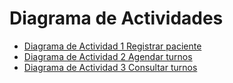 # Diagrama de Actividades
* [Diagrama de Actividad 1 Registrar paciente](https://drive.google.com/file/d/11GG0cSXGesY4SLmoBbk3w7aDWdckBgUI/view?usp=sharing)
* [Diagrama de Actividad 2 Agendar turnos](https://drive.google.com/file/d/1E6_X6UVTRJnLlwHnJBbKSQincNL6MpSx/view?usp=sharing)
* [Diagrama de Actividad 3 Consultar turnos](https://drive.google.com/file/d/1ZnG_fBnthkQnsgwjspEC4_dbCqmQD6eo/view?usp=sharing)

